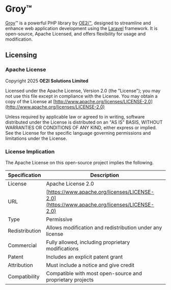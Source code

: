 # Groy™

[Groy](https://oe2i.org/groy)™ is a powerful PHP library by [OE2i™](https://oe2i.com/), designed to streamline and enhance web application development using the [Laravel](https://laravel.com) framework. It is open-source, Apache Licensed, and offers flexibility for usage and modification.

## Licensing

### Apache License

Copyright 2025 **OE2I Solutions Limited**

Licensed under the Apache License, Version 2.0 (the "License");
you may not use this file except in compliance with the License.
You may obtain a copy of the License at [http://www.apache.org/licenses/LICENSE-2.0](http://www.apache.org/licenses/LICENSE-2.0)

Unless required by applicable law or agreed to in writing, software
distributed under the License is distributed on an "AS IS" BASIS,
WITHOUT WARRANTIES OR CONDITIONS OF ANY KIND, either express or implied.
See the License for the specific language governing permissions and
limitations under the License.

### License Implication

The Apache License on this open-source project implies the following.

| **Specification** | **Description**                                                                            |
| ------------------- | -------------------------------------------------------------------------------------------- |
| License           | Apache License 2.0                                                                         |
| URL               | [https://www.apache.org/licenses/LICENSE-2.0](https://www.apache.org/licenses/LICENSE-2.0) |
| Type              | Permissive                                                                                 |
| Redistribution    | Allows modification and redistribution under any license                                   |
| Commercial        | Fully allowed, including proprietary modifications                                         |
| Patent            | Includes an explicit patent grant                                                          |
| Attribution       | Must include a notice and give credit                                                      |
| Compatibility     | Compatible with most open-source and proprietary projects                                  |
